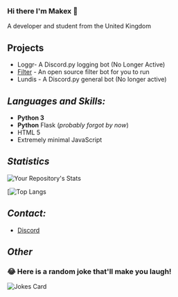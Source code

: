 ### Hi there I'm Makex 👋

A developer and student from the United Kingdom

## **Projects**

- Loggr- A Discord.py logging bot (No Longer Active)
- [Filter](https://github.com/makex-1/filter-bot) - An open source filter bot for you to run
- Lundis - A Discord.py general bot (No longer active)

## **_Languages and Skills:_**

- **Python 3**
- **Python** Flask (*probably forgot by now*)
- HTML 5
- Extremely minimal JavaScript

## **_Statistics_**

![Your Repository's Stats](https://github-readme-stats.vercel.app/api?username=makex-1&show_icons=true)

[![Top Langs](https://github-readme-stats.vercel.app/api/top-langs/?username=makex-1)

## **_Contact:_**

- [Discord](https://discordapp.com/users/565180561744723968)

## **_Other_**

### 😂 Here is a random joke that'll make you laugh!
![Jokes Card](https://readme-jokes.vercel.app/api)

